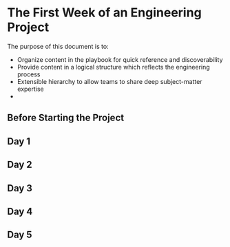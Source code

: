 # The First Week of an Engineering Project

The purpose of this document is to:

- Organize content in the playbook for quick reference and discoverability
- Provide content in a logical structure which reflects the engineering process
- Extensible hierarchy to allow teams to share deep subject-matter expertise
- 

## Before Starting the Project

## Day 1

## Day 2

## Day 3

## Day 4

## Day 5